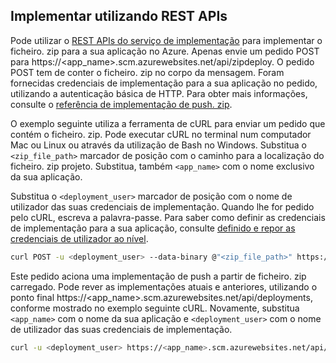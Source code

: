 ## <a name="rest"></a>Implementar utilizando REST APIs 
 
Pode utilizar o [REST APIs do serviço de implementação](https://github.com/projectkudu/kudu/wiki/REST-API) para implementar o ficheiro. zip para a sua aplicação no Azure. Apenas envie um pedido POST para https://<app_name>.scm.azurewebsites.net/api/zipdeploy. O pedido POST tem de conter o ficheiro. zip no corpo da mensagem. Foram fornecidas credenciais de implementação para a sua aplicação no pedido, utilizando a autenticação básica de HTTP. Para obter mais informações, consulte o [referência de implementação de push. zip](https://github.com/projectkudu/kudu/wiki/Deploying-from-a-zip-file). 

O exemplo seguinte utiliza a ferramenta de cURL para enviar um pedido que contém o ficheiro. zip. Pode executar cURL no terminal num computador Mac ou Linux ou através da utilização de Bash no Windows. Substitua o `<zip_file_path>` marcador de posição com o caminho para a localização do ficheiro. zip projeto. Substitua, também `<app_name>` com o nome exclusivo da sua aplicação.

Substitua o `<deployment_user>` marcador de posição com o nome de utilizador das suas credenciais de implementação. Quando lhe for pedido pelo cURL, escreva a palavra-passe. Para saber como definir as credenciais de implementação para a sua aplicação, consulte [definido e repor as credenciais de utilizador ao nível](../articles/app-service/app-service-deployment-credentials.md#userscope).   

```bash
curl POST -u <deployment_user> --data-binary @"<zip_file_path>" https://<app_name>.scm.azurewebsites.net/api/zipdeploy
```

Este pedido aciona uma implementação de push a partir de ficheiro. zip carregado. Pode rever as implementações atuais e anteriores, utilizando o ponto final https://<app_name>.scm.azurewebsites.net/api/deployments, conforme mostrado no exemplo seguinte cURL. Novamente, substitua `<app_name>` com o nome da sua aplicação e `<deployment_user>` com o nome de utilizador das suas credenciais de implementação.

```bash
curl -u <deployment_user> https://<app_name>.scm.azurewebsites.net/api/deployments
```